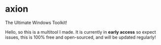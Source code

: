 # axion
The Ultimate Windows Toolkit!

Hello, so this is a multitool I made. It is currently in **early access** so expect issues, this is 100% free and open-sourced, and will be updated regularly!
